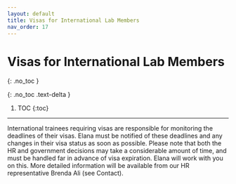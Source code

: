 ```yaml
---
layout: default
title: Visas for International Lab Members
nav_order: 17
---
```


# Visas for International Lab Members
{: .no_toc }

{: .no_toc .text-delta }

1. TOC
{:toc}

---

International trainees requiring visas are responsible for monitoring the deadlines of their visas. Elana must be notified of these deadlines and any changes in their visa status as soon as possible. Please note that both the HR and government decisions may take a considerable amount of time, and must be handled far in advance of visa expiration. Elana will work with you on this. More detailed information will be available from our HR representative Brenda Ali (see Contact).

<!-- just_the_docs:
  # Define which collections are used in just-the-docs
  collections:
    # Reference the "tests" collection
    tests:
      # Give the collection a name
      name: Tests
      # Exclude the collection from the navigation
      # Supports true or false (default)
      # nav_exclude: true
      # Fold the collection in the navigation
      # Supports true or false (default)
      # nav_fold: true  # note: this option is new in v0.4
      # Exclude the collection from the search
      # Supports true or false (default)
      # search_exclude: true -->
